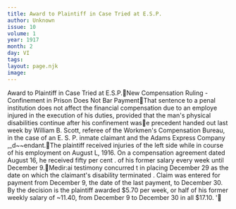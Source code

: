```yaml
---
title: Award to Plaintiff in Case Tried at E.S.P.
author: Unknown
issue: 10
volume: 1
year: 1917
month: 2
day: VI
tags:
layout: page.njk
image:
---
```

Award to Plaintiff in Case Tried at E.S.P.New Compensation Ruling -Confinement in Prison Does Not Bar PaymentThat sentence to a penal institution does not affect the financial compensation due to an employe injured in the execution of his duties, provided that the man's physical disabilities continue after his confinement wase precedent handed out last week by William B. Scott, referee of the Workmen's Compensation  Bureau, in the case of an E. S. P. inmate claimant and the Adams Express Company ,_d~~endant.The plaintiff received injuries of the left side while in course of his employment on August L, 1916. On a compensation agreement dated August 16, he received fifty per cent . of his former salary every week until December 9.Medir:ai testimony concurred t in placing December 29 as the date on which the claimant's disability terminated . Claim was entered for payment from December 9, the date of the last payment, to December 30. By the decision is the plaintiff awarded $5.70 per week, or half of his former weekly salary of ~11.40, from December 9 to December 30 in all $17.10. '
